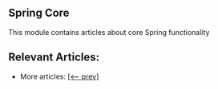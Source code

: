 ## Spring Core

This module contains articles about core Spring functionality

## Relevant Articles:

- More articles: [[<-- prev]](/spring-core-3)
